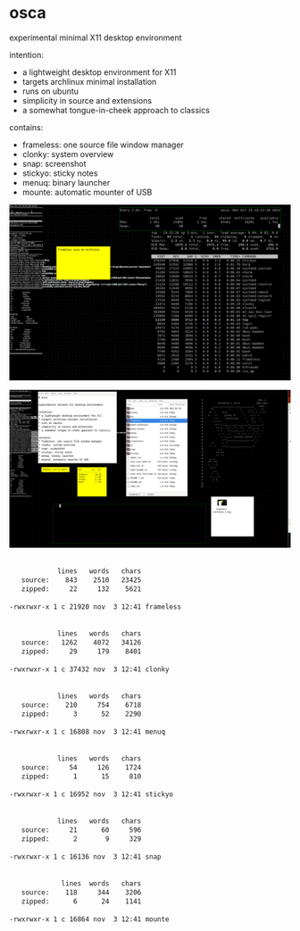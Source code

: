 # osca

experimental minimal X11 desktop environment

intention:
* a lightweight desktop environment for X11
* targets archlinux minimal installation
* runs on ubuntu
* simplicity in source and extensions
* a somewhat tongue-in-cheek approach to classics

contains:
* frameless: one source file window manager
* clonky: system overview
* snap: screenshot
* stickyo: sticky notes
* menuq: binary launcher
* mounte: automatic mounter of USB


![screenshot 1](screenshots/frameless-archlinux-1.png)


![screenshot 2](screenshots/frameless-ubuntu-1.png)


```

            lines   words   chars
   source:    843    2510   23425
   zipped:     22     132    5621

-rwxrwxr-x 1 c 21920 nov  3 12:41 frameless


            lines   words   chars
   source:   1262    4072   34126
   zipped:     29     179    8401

-rwxrwxr-x 1 c 37432 nov  3 12:41 clonky


            lines   words   chars
   source:    210     754    6718
   zipped:      3      52    2290

-rwxrwxr-x 1 c 16808 nov  3 12:41 menuq


            lines   words   chars
   source:     54     126    1724
   zipped:      1      15     810

-rwxrwxr-x 1 c 16952 nov  3 12:41 stickyo


            lines   words   chars
   source:     21      60     596
   zipped:      2       9     329

-rwxrwxr-x 1 c 16136 nov  3 12:41 snap


             lines  words   chars
   source:    118     344    3206
   zipped:      6      24    1141

-rwxrwxr-x 1 c 16864 nov  3 12:41 mounte

```
